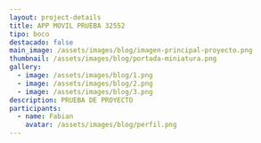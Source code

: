 ```yaml
---
layout: project-details
title: APP MOVIL PRUEBA 32552
tipo: boco
destacado: false
main_image: /assets/images/blog/imagen-principal-proyecto.png
thumbnail: /assets/images/blog/portada-miniatura.png
gallery:
  - image: /assets/images/blog/1.png
  - image: /assets/images/blog/2.png
  - image: /assets/images/blog/3.png
description: PRUEBA DE PROYECTO
participants:
  - name: Fabian
    avatar: /assets/images/blog/perfil.png
---
```

